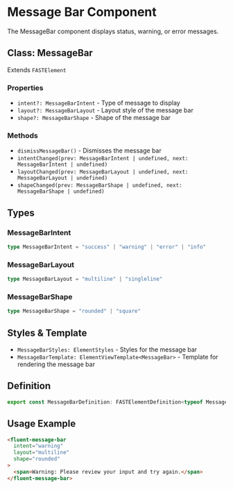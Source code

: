 # Message Bar Component

The MessageBar component displays status, warning, or error messages.

## Class: MessageBar

Extends `FASTElement`

### Properties

- `intent?: MessageBarIntent` - Type of message to display
- `layout?: MessageBarLayout` - Layout style of the message bar
- `shape?: MessageBarShape` - Shape of the message bar

### Methods

- `dismissMessageBar()` - Dismisses the message bar
- `intentChanged(prev: MessageBarIntent | undefined, next: MessageBarIntent | undefined)`
- `layoutChanged(prev: MessageBarLayout | undefined, next: MessageBarLayout | undefined)`
- `shapeChanged(prev: MessageBarShape | undefined, next: MessageBarShape | undefined)`

## Types

### MessageBarIntent

```typescript
type MessageBarIntent = "success" | "warning" | "error" | "info"
```

### MessageBarLayout

```typescript
type MessageBarLayout = "multiline" | "singleline"
```

### MessageBarShape

```typescript
type MessageBarShape = "rounded" | "square"
```

## Styles & Template

- `MessageBarStyles: ElementStyles` - Styles for the message bar
- `MessageBarTemplate: ElementViewTemplate<MessageBar>` - Template for rendering the message bar

## Definition

```typescript
export const MessageBarDefinition: FASTElementDefinition<typeof MessageBar>
```

## Usage Example

```html
<fluent-message-bar
  intent="warning"
  layout="multiline"
  shape="rounded"
>
  <span>Warning: Please review your input and try again.</span>
</fluent-message-bar>
```
